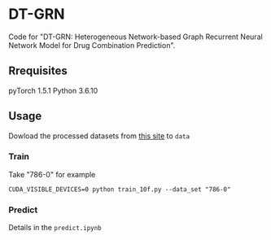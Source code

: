 # DT-GRN

Code for "DT-GRN: Heterogeneous Network-based Graph Recurrent Neural Network Model for Drug Combination Prediction".

## Rrequisites
pyTorch 1.5.1
Python 3.6.10

## Usage

Dowload the processed datasets from [this site](https://drugcomb.org/) to `data`

### Train

Take "786-0" for example

```
CUDA_VISIBLE_DEVICES=0 python train_10f.py --data_set "786-0"
```

### Predict

Details in the `predict.ipynb`
